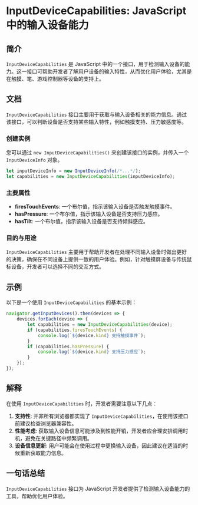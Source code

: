 <!--
Meta Description: # InputDeviceCapabilities: JavaScript 中的输入设备能力 ## 简介 `InputDeviceCapabilities` 是 JavaScript 中的一个接口，用于检测输入设备的能力。这一接口可帮助开发者了解用户设备的输入特性，从而优化用户体验，尤其是在触摸、笔...
Meta Keywords: inputdevicecapabilities, javascript, new, inputdeviceinfo, capabilities
-->

# InputDeviceCapabilities: JavaScript 中的输入设备能力

## 简介
`InputDeviceCapabilities` 是 JavaScript 中的一个接口，用于检测输入设备的能力。这一接口可帮助开发者了解用户设备的输入特性，从而优化用户体验，尤其是在触摸、笔、游戏控制器等设备的支持上。

## 文档
`InputDeviceCapabilities` 接口主要用于获取与输入设备相关的能力信息。通过该接口，可以判断设备是否支持某些输入特性，例如触摸支持、压力敏感度等。

### 创建实例
您可以通过 `new InputDeviceCapabilities()` 来创建该接口的实例，并传入一个 `InputDeviceInfo` 对象。

```javascript
let inputDeviceInfo = new InputDeviceInfo(/*...*/);
let capabilities = new InputDeviceCapabilities(inputDeviceInfo);
```

### 主要属性
- **firesTouchEvents**: 一个布尔值，指示该输入设备是否触发触摸事件。
- **hasPressure**: 一个布尔值，指示该输入设备是否支持压力感应。
- **hasTilt**: 一个布尔值，指示该输入设备是否支持倾斜感应。

### 目的与用途
`InputDeviceCapabilities` 主要用于帮助开发者在处理不同输入设备时做出更好的决策，确保在不同设备上提供一致的用户体验。例如，针对触摸屏设备与传统鼠标设备，开发者可以选择不同的交互方式。

## 示例
以下是一个使用 `InputDeviceCapabilities` 的基本示例：

```javascript
navigator.getInputDevices().then(devices => {
    devices.forEach(device => {
        let capabilities = new InputDeviceCapabilities(device);
        if (capabilities.firesTouchEvents) {
            console.log(`${device.kind} 支持触摸事件`);
        }
        if (capabilities.hasPressure) {
            console.log(`${device.kind} 支持压力感应`);
        }
    });
});
```

## 解释
在使用 `InputDeviceCapabilities` 时，开发者需要注意以下几点：

1. **支持性**: 并非所有浏览器都实现了 `InputDeviceCapabilities`，在使用该接口前建议检查浏览器兼容性。
2. **性能考虑**: 获取输入设备信息可能涉及到性能开销，开发者应合理安排调用时机，避免在关键路径中频繁调用。
3. **设备信息更新**: 用户可能会在使用过程中更换输入设备，因此建议在适当的时候重新获取能力信息。

## 一句话总结
`InputDeviceCapabilities` 接口为 JavaScript 开发者提供了检测输入设备能力的工具，帮助优化用户体验。